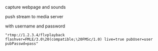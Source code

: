 capture webpage and sounds



push stream to media server



with username and password

```
"rtmp://1.2.3.4/flvplayback flashver=FMLE/3.0\20(compatible;\20FMSc/1.0) live=true pubUser=user pubPasswd=pass"
```



